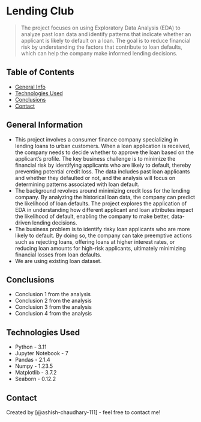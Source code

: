 # Lending Club
> The project focuses on using Exploratory Data Analysis (EDA) to analyze past loan data and identify patterns that indicate whether an applicant is likely to default on a loan. The goal is to reduce financial risk by understanding the factors that contribute to loan defaults, which can help the company make informed lending decisions.

## Table of Contents
* [General Info](#general-information)
* [Technologies Used](#technologies-used)
* [Conclusions](#conclusions)
* [Contact](#contact)


## General Information
- This project involves a consumer finance company specializing in lending loans to urban customers. When a loan application is received, the company needs to decide whether to approve the loan based on the applicant’s profile. The key business     challenge is to minimize the financial risk by identifying applicants who are likely to default, thereby preventing potential credit loss. The data includes past loan applicants and whether they defaulted or not, and the analysis will focus on determining patterns associated with loan default.
- The background revolves around minimizing credit loss for the lending company. By analyzing the historical loan data, the company can predict the likelihood of loan defaults. The project explores the application of EDA in understanding how different applicant and loan attributes impact the likelihood of default, enabling the company to make better, data-driven lending decisions.
- The business problem is to identify risky loan applicants who are more likely to default. By doing so, the company can take preemptive actions such as rejecting loans, offering loans at higher interest rates, or reducing loan amounts for high-risk applicants, ultimately minimizing financial losses from loan defaults.
- We are using existing loan dataset.

## Conclusions
- Conclusion 1 from the analysis
- Conclusion 2 from the analysis
- Conclusion 3 from the analysis
- Conclusion 4 from the analysis


## Technologies Used
- Python - 3.11
- Jupyter Notebook - 7
- Pandas - 2.1.4
- Numpy - 1.23.5
- Matplotlib - 3.7.2
- Seaborn - 0.12.2


## Contact
Created by [@ashish-chaudhary-111] - feel free to contact me!
